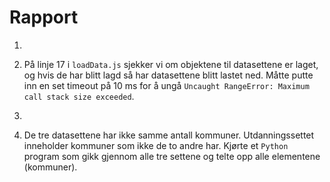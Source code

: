 # Rapport

1. 

2. På linje 17 i `loadData.js` sjekker vi om objektene til datasettene er laget, og hvis de har blitt lagd så har datasettene blitt lastet ned. Måtte putte inn en set timeout på 10 ms for å ungå `Uncaught RangeError: Maximum call stack size exceeded`.

3. 

4. De tre datasettene har ikke samme antall kommuner. Utdanningssettet inneholder kommuner som ikke de to andre har. Kjørte et `Python` program som gikk gjennom alle tre settene og telte opp alle elementene (kommuner).